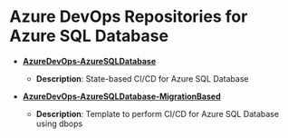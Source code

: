 # Azure DevOps Repositories for Azure SQL Database

- **[AzureDevOps-AzureSQLDatabase](https://github.com/kevchant/AzureDevOps-AzureSQLDatabase)**
  - **Description**: State-based CI/CD for Azure SQL Database

- **[AzureDevOps-AzureSQLDatabase-MigrationBased](https://github.com/kevchant/AzureDevOps-AzureSQLDatabase-MigrationBased)**
  - **Description**: Template to perform CI/CD for Azure SQL Database using dbops

